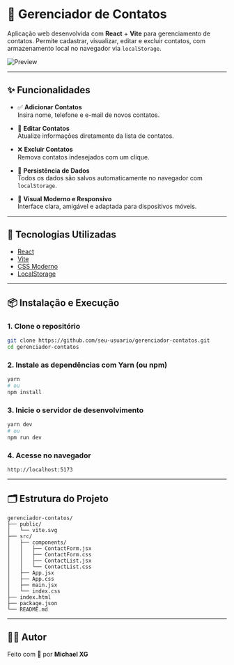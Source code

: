 # 📇 Gerenciador de Contatos

Aplicação web desenvolvida com **React** + **Vite** para gerenciamento de contatos. Permite cadastrar, visualizar, editar e excluir contatos, com armazenamento local no navegador via `localStorage`.

![Preview](./preview.png)

---

## ✨ Funcionalidades

- ✅ **Adicionar Contatos**  
  Insira nome, telefone e e-mail de novos contatos.

- 📝 **Editar Contatos**  
  Atualize informações diretamente da lista de contatos.

- ❌ **Excluir Contatos**  
  Remova contatos indesejados com um clique.

- 💾 **Persistência de Dados**  
  Todos os dados são salvos automaticamente no navegador com `localStorage`.

- 🎨 **Visual Moderno e Responsivo**  
  Interface clara, amigável e adaptada para dispositivos móveis.

---

## 🚀 Tecnologias Utilizadas

- [React](https://reactjs.org/)
- [Vite](https://vitejs.dev/)
- [CSS Moderno](https://developer.mozilla.org/pt-BR/docs/Web/CSS)
- [LocalStorage](https://developer.mozilla.org/pt-BR/docs/Web/API/Window/localStorage)

---

## 📦 Instalação e Execução

### 1. Clone o repositório

```bash
git clone https://github.com/seu-usuario/gerenciador-contatos.git
cd gerenciador-contatos
```

### 2. Instale as dependências com Yarn (ou npm)

```bash
yarn
# ou
npm install
```

### 3. Inicie o servidor de desenvolvimento

```bash
yarn dev
# ou
npm run dev
```

### 4. Acesse no navegador

```
http://localhost:5173
```

---

## 🗂️ Estrutura do Projeto

```
gerenciador-contatos/
├── public/
│   └── vite.svg
├── src/
│   ├── components/
│   │   ├── ContactForm.jsx
│   │   ├── ContactForm.css
│   │   ├── ContactList.jsx
│   │   └── ContactList.css
│   ├── App.jsx
│   ├── App.css
│   ├── main.jsx
│   └── index.css
├── index.html
├── package.json
└── README.md
```

---

## 🧑‍💻 Autor

Feito com 💙 por **Michael XG**

